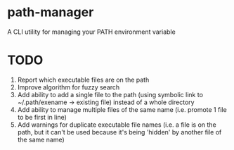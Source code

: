 path-manager
============

A CLI utility for managing your PATH environment variable

TODO
============

1. Report which executable files are on the path
1. Improve algorithm for fuzzy search
1. Add ability to add a single file to the path (using symbolic link to
~/.path/exename -> existing file) instead of a whole directory
1. Add ability to manage multiple files of the same name (i.e. promote 1
file to be first in line)
1. Add warnings for duplicate executable file names (i.e. a file is on
the path, but it can't be used because it's being 'hidden' by another
file of the same name)
